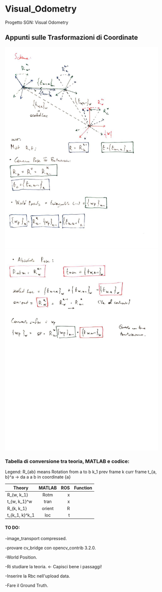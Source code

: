 # Visual_Odometry
Progetto SGN: Visual Odometry

## Appunti sulle Trasformazioni di Coordinate

![alt text](/docs/schema1.jpg)
![alt text](/docs/schema2.jpg)

### Tabella di conversione tra teoria, MATLAB e codice:

Legend: R_{ab} means Rotation from a to b
k_1 prev frame
k curr frame
t_{a, b}^a -> da a a b in coordinate {a}

| Theory        | MATLAB        | ROS   |  Function |
| ------------- |:-------------:| -----:| ---------:|
| R_{w, k_1}    | Rotm          |     x |           |
| t_{w, k_1}^w  | tran          |     x |           |
| R_{k, k_1}    | orient        |     R |           |
| t_{k_1, k}^k_1| loc           |     t |           |


#### TO DO: 
-image_transport compressed.

-provare cv_bridge con opencv_contrib 3.2.0.

-World Position.

-Ri studiare la teoria. <- Capisci bene i passaggi!

-Inserire la Rbc nell'upload data.

-Fare il Ground Truth.
